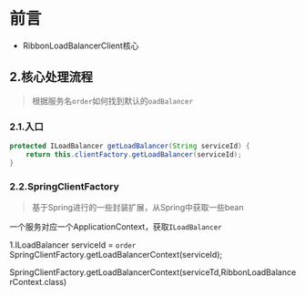 # 前言
 - RibbonLoadBalancerClient核心

## 2.核心处理流程
> 根据服务名`order`如何找到默认的`oadBalancer`
### 2.1.入口
```java
protected ILoadBalancer getLoadBalancer(String serviceId) {
    return this.clientFactory.getLoadBalancer(serviceId);
}
```
### 2.2.SpringClientFactory
> 基于Spring进行的一些封装扩展，从Spring中获取一些bean

一个服务对应一个ApplicationContext，获取`ILoadBalancer`

1.ILoadBalancer
serviceId = `order`
SpringClientFactory.getLoadBalancerContext(serviceId);

SpringClientFactory.getLoadBalancerContext(serviceTd,RibbonLoadBalancerContext.class)
